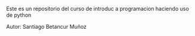 Este es un repositorio del curso de introduc  a programacion haciendo uso de python 

Autor: Santiago Betancur Muñoz 
